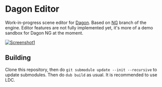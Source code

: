 # Dagon Editor
Work-in-progress scene editor for [Dagon](https://github.com/gecko0307/dagon). Based on [NG](https://github.com/gecko0307/dagon/tree/dagon-ng) branch of the engine. Editor features are not fully implemented yet, it's more of a demo sandbox for Dagon NG at the moment.

[![Screenshot1](https://1.bp.blogspot.com/-VpkfutqU-s0/XOxYGxVc7rI/AAAAAAAAD78/XdmRpmojPpMFqcQy9Rk_fSfhPgfdTvp_QCLcBGAs/s1600/editor.jpg)](https://1.bp.blogspot.com/-VpkfutqU-s0/XOxYGxVc7rI/AAAAAAAAD78/XdmRpmojPpMFqcQy9Rk_fSfhPgfdTvp_QCLcBGAs/s1600/editor.jpg)

## Building
Clone this repository, then do `git submodule update --init --recursive` to update submodules. Then do `dub build` as usual. It is recommended to use LDC.
